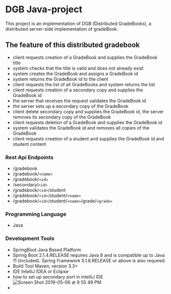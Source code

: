 # DGB Java-project 
This project is an implementation of DGB (Distributed GradeBooks), a distributed server-side implementation of gradeBook.
## The feature of this distributed gradebook
* client requests creation of a GradeBook and supplies the GradeBook title
* system checks that the title is valid and does not already exist
* system creates the GradeBook and assigns a GradeBook id
* system returns the GradeBook id to the client
* client requests the list of all GradeBooks and system returns the list
* client requests creation of a secondary copy and supplies the GradeBook id
* the server that receives the request validates the GradeBook id
* the server sets up a secondary copy of the GradeBook
* client delete secondary copy and supplies the GradeBook id, the server removes its secondary copy of the GradeBook
* client requests deletion of a GradeBook and supplies the GradeBook id
* system validates the GradeBook id and removes all copies of the GradeBook
* client requests creation of a student and supplies the GradeBook id and student content
### Rest Api Endpoints
* /gradebook
* /gradebook/`<name>`
* /gradebook/`<id>`
* /secondary/`<id>`
* /gradebook/`<id>`/student
* /gradebook/`<id>`/student/`<name>`
* /gradebook/`<id>`/student/`<name>`/grade/`<grade>`
  
### Programming Language
* Java
### Development Tools
* SpringBoot Java Based Platform
* Spring Boot 2.1.4.RELEASE requires Java 8 and is compatible up to Java 11 (included). Spring Framework 5.1.6.RELEASE or        above is also required.
* Build Tool Maven, version 3.3+
* IDE IntelliJ IDEA or Eclipse 
* how to set up secondary port in intelliJ IDE
![Screen Shot 2019-05-06 at 9 55 49 PM](https://user-images.githubusercontent.com/44858342/57266663-f31a7900-704a-11e9-809f-2324cbaa0691.png)
*
